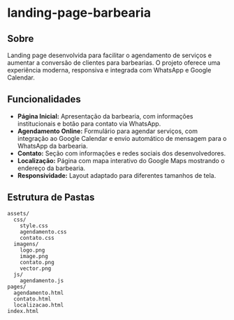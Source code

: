 # landing-page-barbearia

## Sobre
Landing page desenvolvida para facilitar o agendamento de serviços e aumentar a conversão de clientes para barbearias. O projeto oferece uma experiência moderna, responsiva e integrada com WhatsApp e Google Calendar.

## Funcionalidades

- **Página Inicial:** Apresentação da barbearia, com informações institucionais e botão para contato via WhatsApp.
- **Agendamento Online:** Formulário para agendar serviços, com integração ao Google Calendar e envio automático de mensagem para o WhatsApp da barbearia.
- **Contato:** Seção com informações e redes sociais dos desenvolvedores.
- **Localização:** Página com mapa interativo do Google Maps mostrando o endereço da barbearia.
- **Responsividade:** Layout adaptado para diferentes tamanhos de tela.

## Estrutura de Pastas

```
assets/
  css/
    style.css
    agendamento.css
    contato.css
  imagens/
    logo.png
    image.png
    contato.png
    vector.png
  js/
    agendamento.js
pages/
  agendamento.html
  contato.html
  localizacao.html
index.html
```